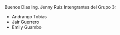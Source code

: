 Buenos Dias Ing. Jenny Ruiz
Intengrantes del Grupo 3:
- Andrango Tobias
- Jair Guerrero
- Emily Guambo
